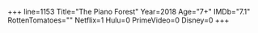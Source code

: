 +++
line=1153
Title="The Piano Forest"
Year=2018
Age="7+"
IMDb="7.1"
RottenTomatoes=""
Netflix=1
Hulu=0
PrimeVideo=0
Disney=0
+++

